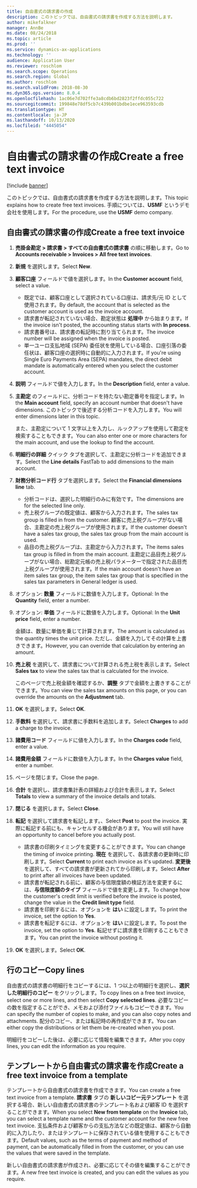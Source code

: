 ```yaml
---
title: 自由書式の請求書の作成
description: このトピックでは、自由書式の請求書を作成する方法を説明します。
author: mikefalkner
manager: AnnBe
ms.date: 08/24/2018
ms.topic: article
ms.prod: ''
ms.service: dynamics-ax-applications
ms.technology: ''
audience: Application User
ms.reviewer: roschlom
ms.search.scope: Operations
ms.search.region: Global
ms.author: roschlom
ms.search.validFrom: 2018-08-30
ms.dyn365.ops.version: 8.0.4
ms.openlocfilehash: 1ac06e7d702ffe3a8cdb6bd2823f2ffdc055c722
ms.sourcegitcommit: 199848e78df5cb7c439b001bdbe1ece963593cdb
ms.translationtype: HT
ms.contentlocale: ja-JP
ms.lasthandoff: 10/13/2020
ms.locfileid: "4445054"
---
```

# <a name="create-a-free-text-invoice"></a><span data-ttu-id="8b993-103">自由書式の請求書の作成</span><span class="sxs-lookup"><span data-stu-id="8b993-103">Create a free text invoice</span></span>

[!include [banner](../includes/banner.md)]

<span data-ttu-id="8b993-104">このトピックでは、自由書式の請求書を作成する方法を説明します。</span><span class="sxs-lookup"><span data-stu-id="8b993-104">This topic explains how to create free text invoices.</span></span> <span data-ttu-id="8b993-105">手順については、**USMF** というデモ会社を使用します。</span><span class="sxs-lookup"><span data-stu-id="8b993-105">For the procedure, use the **USMF** demo company.</span></span>

## <a name="create-a-free-text-invoice"></a><span data-ttu-id="8b993-106">自由書式の請求書の作成</span><span class="sxs-lookup"><span data-stu-id="8b993-106">Create a free text invoice</span></span>

1. <span data-ttu-id="8b993-107">**売掛金勘定 \> 請求書 \> すべての自由書式の請求書** の順に移動します。</span><span class="sxs-lookup"><span data-stu-id="8b993-107">Go to **Accounts receivable \> Invoices \> All free text invoices**.</span></span>
2. <span data-ttu-id="8b993-108">**新規** を選択します。</span><span class="sxs-lookup"><span data-stu-id="8b993-108">Select **New**.</span></span>
3. <span data-ttu-id="8b993-109">**顧客口座** フィールドで値を選択します。</span><span class="sxs-lookup"><span data-stu-id="8b993-109">In the **Customer account** field, select a value.</span></span>

    * <span data-ttu-id="8b993-110">既定では、顧客口座として選択されている口座は、請求先/元 ID として使用されます。</span><span class="sxs-lookup"><span data-stu-id="8b993-110">By default, the account that is selected as the customer account is used as the invoice account.</span></span>
    * <span data-ttu-id="8b993-111">請求書が転記されていない場合、勘定状態は **処理中** から始まります。</span><span class="sxs-lookup"><span data-stu-id="8b993-111">If the invoice isn't posted, the accounting status starts with **In process**.</span></span>
    * <span data-ttu-id="8b993-112">請求書番号は、請求書の転記時に割り当てられます。</span><span class="sxs-lookup"><span data-stu-id="8b993-112">The invoice number will be assigned when the invoice is posted.</span></span>
    * <span data-ttu-id="8b993-113">単一ユーロ支払地域 (SEPA) 委任状を使用している場合、口座引落の委任状は、顧客口座の選択時に自動的に入力されます。</span><span class="sxs-lookup"><span data-stu-id="8b993-113">If you're using Single Euro Payments Area (SEPA) mandates, the direct debit mandate is automatically entered when you select the customer account.</span></span>

4. <span data-ttu-id="8b993-114">**説明** フィールドで値を入力します。</span><span class="sxs-lookup"><span data-stu-id="8b993-114">In the **Description** field, enter a value.</span></span>
5. <span data-ttu-id="8b993-115">**主勘定** のフィールドに、分析コードを持たない勘定番号を指定します。</span><span class="sxs-lookup"><span data-stu-id="8b993-115">In the **Main account** field, specify an account number that doesn't have dimensions.</span></span> <span data-ttu-id="8b993-116">このトピックで後述する分析コードを入力します。</span><span class="sxs-lookup"><span data-stu-id="8b993-116">You will enter dimensions later in this topic.</span></span>

    <span data-ttu-id="8b993-117">また、主勘定について 1 文字以上を入力し、ルックアップを使用して勘定を検索することもできます。</span><span class="sxs-lookup"><span data-stu-id="8b993-117">You can also enter one or more characters for the main account, and use the lookup to find the account.</span></span>

6. <span data-ttu-id="8b993-118">**明細行の詳細** クイック タブを選択して、主勘定に分析コードを追加できます。</span><span class="sxs-lookup"><span data-stu-id="8b993-118">Select the **Line details** FastTab to add dimensions to the main account.</span></span>
7. <span data-ttu-id="8b993-119">**財務分析コード行** タブを選択します。</span><span class="sxs-lookup"><span data-stu-id="8b993-119">Select the **Financial dimensions line** tab.</span></span>

    * <span data-ttu-id="8b993-120">分析コードは、選択した明細行のみに有効です。</span><span class="sxs-lookup"><span data-stu-id="8b993-120">The dimensions are for the selected line only.</span></span>
    * <span data-ttu-id="8b993-121">売上税グループの既定値は、顧客から入力されます。</span><span class="sxs-lookup"><span data-stu-id="8b993-121">The sales tax group is filled in from the customer.</span></span> <span data-ttu-id="8b993-122">顧客に売上税グループがない場合、主勘定の売上税グループが使用されます。</span><span class="sxs-lookup"><span data-stu-id="8b993-122">If the customer doesn't have a sales tax group, the sales tax group from the main account is used.</span></span>
    * <span data-ttu-id="8b993-123">品目の売上税グループは、主勘定から入力されます。</span><span class="sxs-lookup"><span data-stu-id="8b993-123">The items sales tax group is filled in from the main account.</span></span> <span data-ttu-id="8b993-124">主勘定に品目売上税グループがない場合、総勘定元帳の売上税パラメーターで指定された品目売上税グループが使用されます。</span><span class="sxs-lookup"><span data-stu-id="8b993-124">If the main account doesn't have an item sales tax group, the item sales tax group that is specified in the sales tax parameters in General ledger is used.</span></span>

8. <span data-ttu-id="8b993-125">オプション: **数量** フィールドに数値を入力します。</span><span class="sxs-lookup"><span data-stu-id="8b993-125">Optional: In the **Quantity** field, enter a number.</span></span>
9. <span data-ttu-id="8b993-126">オプション: **単価** フィールドに数値を入力します。</span><span class="sxs-lookup"><span data-stu-id="8b993-126">Optional: In the **Unit price** field, enter a number.</span></span>

    <span data-ttu-id="8b993-127">金額は、数量に単価を乗じて計算されます。</span><span class="sxs-lookup"><span data-stu-id="8b993-127">The amount is calculated as the quantity times the unit price.</span></span> <span data-ttu-id="8b993-128">ただし、金額を入力してその計算を上書きできます。</span><span class="sxs-lookup"><span data-stu-id="8b993-128">However, you can override that calculation by entering an amount.</span></span>

10. <span data-ttu-id="8b993-129">**売上税** を選択して、請求書について計算される売上税を表示します。</span><span class="sxs-lookup"><span data-stu-id="8b993-129">Select **Sales tax** to view the sales tax that is calculated for the invoice.</span></span>

    <span data-ttu-id="8b993-130">このページで売上税金額を確認するか、**調整** タブで金額を上書きすることができます。</span><span class="sxs-lookup"><span data-stu-id="8b993-130">You can view the sales tax amounts on this page, or you can override the amounts on the **Adjustment** tab.</span></span>

11. <span data-ttu-id="8b993-131"> **OK** を選択します。</span><span class="sxs-lookup"><span data-stu-id="8b993-131">Select **OK**.</span></span>
12. <span data-ttu-id="8b993-132">**手数料** を選択して、請求書に手数料を追加します。</span><span class="sxs-lookup"><span data-stu-id="8b993-132">Select **Charges** to add a charge to the invoice.</span></span>
13. <span data-ttu-id="8b993-133">**諸費用コード** フィールドに値を入力します。</span><span class="sxs-lookup"><span data-stu-id="8b993-133">In the **Charges code** field, enter a value.</span></span>
14. <span data-ttu-id="8b993-134">**諸費用金額** フィールドに数値を入力します。</span><span class="sxs-lookup"><span data-stu-id="8b993-134">In the **Charges value** field, enter a number.</span></span>
15. <span data-ttu-id="8b993-135">ページを閉じます。</span><span class="sxs-lookup"><span data-stu-id="8b993-135">Close the page.</span></span>
16. <span data-ttu-id="8b993-136">**合計** を選択し、請求書集計表の詳細および合計を表示します。</span><span class="sxs-lookup"><span data-stu-id="8b993-136">Select **Totals** to view a summary of the invoice details and totals.</span></span>
17. <span data-ttu-id="8b993-137">**閉じる** を選択します。</span><span class="sxs-lookup"><span data-stu-id="8b993-137">Select **Close**.</span></span>
18. <span data-ttu-id="8b993-138">**転記** を選択して請求書を転記します。、</span><span class="sxs-lookup"><span data-stu-id="8b993-138">Select **Post** to post the invoice.</span></span> <span data-ttu-id="8b993-139">実際に転記する前にも、キャンセルする機会があります。</span><span class="sxs-lookup"><span data-stu-id="8b993-139">You will still have an opportunity to cancel before you actually post.</span></span>

    * <span data-ttu-id="8b993-140">請求書の印刷タイミングを変更することができます。</span><span class="sxs-lookup"><span data-stu-id="8b993-140">You can change the timing of invoice printing.</span></span> <span data-ttu-id="8b993-141">**現在** を選択して、各請求書の更新時に印刷します。</span><span class="sxs-lookup"><span data-stu-id="8b993-141">Select **Current** to print each invoice as it's updated.</span></span> <span data-ttu-id="8b993-142">**変更後** を選択して、すべての請求書が更新されてから印刷します。</span><span class="sxs-lookup"><span data-stu-id="8b993-142">Select **After** to print after all invoices have been updated.</span></span>
    * <span data-ttu-id="8b993-143">請求書が転記される前に、顧客の与信限度額の検証方法を変更するには、**与信限度額のタイプ** フィールドで値を変更します。</span><span class="sxs-lookup"><span data-stu-id="8b993-143">To change how the customer's credit limit is verified before the invoice is posted, change the value in the **Credit limit type** field.</span></span>
    * <span data-ttu-id="8b993-144">請求書を印刷するには、オプションを **はい** に設定します。</span><span class="sxs-lookup"><span data-stu-id="8b993-144">To print the invoice, set the option to **Yes**.</span></span>
    * <span data-ttu-id="8b993-145">請求書を転記するには、オプションを **はい** に設定します。</span><span class="sxs-lookup"><span data-stu-id="8b993-145">To post the invoice, set the option to **Yes**.</span></span> <span data-ttu-id="8b993-146">転記せずに請求書を印刷することもできます。</span><span class="sxs-lookup"><span data-stu-id="8b993-146">You can print the invoice without posting it.</span></span>

19. <span data-ttu-id="8b993-147"> **OK** を選択します。</span><span class="sxs-lookup"><span data-stu-id="8b993-147">Select **OK**.</span></span>

## <a name="copy-lines"></a><span data-ttu-id="8b993-148">行のコピー</span><span class="sxs-lookup"><span data-stu-id="8b993-148">Copy lines</span></span>
<span data-ttu-id="8b993-149">自由書式の請求書の明細行をコピーするには、1 つ以上の明細行を選択し、**選択した明細行のコピー** をクリックします。</span><span class="sxs-lookup"><span data-stu-id="8b993-149">To copy lines on a free text invoice, select one or more lines, and then select **Copy selected lines**.</span></span> <span data-ttu-id="8b993-150">必要なコピーの数を指定することができ、メモおよび添付ファイルもコピーできます。</span><span class="sxs-lookup"><span data-stu-id="8b993-150">You can specify the number of copies to make, and you can also copy notes and attachments.</span></span> <span data-ttu-id="8b993-151">配分のコピー、または転記時の再作成ができます。</span><span class="sxs-lookup"><span data-stu-id="8b993-151">You can either copy the distributions or let them be re-created when you post.</span></span>

<span data-ttu-id="8b993-152">明細行をコピーした後は、必要に応じて情報を編集できます。</span><span class="sxs-lookup"><span data-stu-id="8b993-152">After you copy lines, you can edit the information as you require.</span></span>

## <a name="create-a-free-text-invoice-from-a-template"></a><span data-ttu-id="8b993-153">テンプレートから自由書式の請求書を作成</span><span class="sxs-lookup"><span data-stu-id="8b993-153">Create a free text invoice from a template</span></span>
<span data-ttu-id="8b993-154">テンプレートから自由書式の請求書を作成できます。</span><span class="sxs-lookup"><span data-stu-id="8b993-154">You can create a free text invoice from a template.</span></span> <span data-ttu-id="8b993-155">**請求書** タブの **新しいコピー元テンプレート** を選択する場合、新しい自由書式の請求書のテンプレート名および顧客 ID を選択することができます。</span><span class="sxs-lookup"><span data-stu-id="8b993-155">When you select **New from template** on the **Invoice** tab, you can select a template name and the customer account for the new free text invoice.</span></span> <span data-ttu-id="8b993-156">支払条件および顧客からの支払方法などの既定値は、顧客から自動的に入力したり、またはテンプレートに保存されている値を使用することもできます。</span><span class="sxs-lookup"><span data-stu-id="8b993-156">Default values, such as the terms of payment and method of payment, can be automatically filled in from the customer, or you can use the values that were saved in the template.</span></span>

<span data-ttu-id="8b993-157">新しい自由書式の請求書が作成され、必要に応じてその値を編集することができます。</span><span class="sxs-lookup"><span data-stu-id="8b993-157">A new free text invoice is created, and you can edit the values as you require.</span></span>
